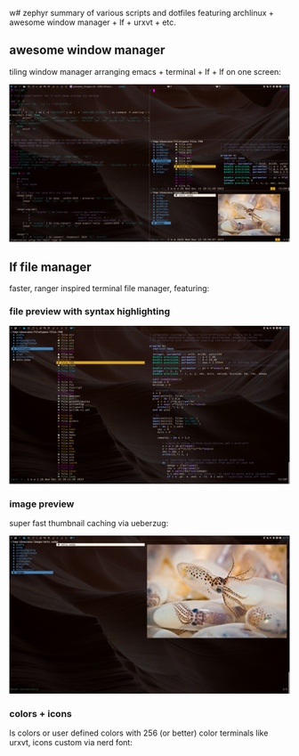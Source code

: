 w# zephyr
summary of various scripts and dotfiles featuring archlinux + awesome
window manager + lf + urxvt + etc.

## awesome window manager

tiling window manager arranging emacs + terminal + lf + lf on one
screen:

![awesome](.colibri/screens/awesome.png)


## lf file manager
faster, ranger inspired terminal file manager, featuring:


### file preview with syntax highlighting

![lf](.colibri/screens/lf.png)


### image preview

super fast thumbnail caching via ueberzug:

![image](.colibri/screens/image.png)


### colors + icons

ls colors or user defined colors with 256 (or better) color terminals
like urxvt, icons custom via nerd font:
